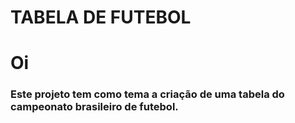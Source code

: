 # TABELA DE FUTEBOL

<h1>Oi</h1>
<h3>Este projeto tem como tema a criação de uma tabela do campeonato brasileiro de futebol.</h3>
